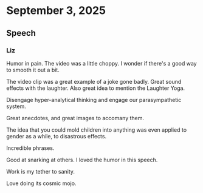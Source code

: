 # September 3, 2025

## Speech

### Liz

Humor in pain. The video was a little choppy. I wonder if there's a good way to smooth it out a bit.

The video clip was a great example of a joke gone badly. Great sound effects with the laughter. Also great idea to mention the Laughter Yoga.

Disengage hyper-analytical thinking and engage our parasympathetic system.

Great anecdotes, and great images to accomany them.

The idea that you could mold children into anything was even applied to gender as a while, to disastrous effects.

Incredible phrases.

Good at snarking at others. I loved the humor in this speech.

Work is my tether to sanity.

Love doing its cosmic mojo.
